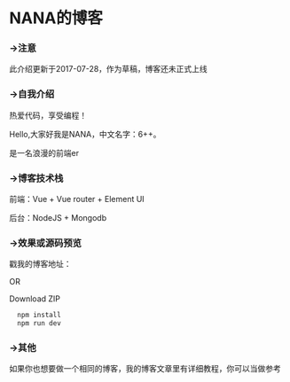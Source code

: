 # NANA的博客

### →注意
此介绍更新于2017-07-28，作为草稿，博客还未正式上线

### →自我介绍
热爱代码，享受编程！
    
    
Hello,大家好我是NANA，中文名字：6++。
  
  
是一名浪漫的前端er
### →博客技术栈
前端：Vue + Vue router + Element UI
  
  
后台：NodeJS + Mongodb
### →效果或源码预览
戳我的博客地址：
  
  
OR
  
  
Download ZIP
```JavaScript
  npm install
  npm run dev
```
### →其他
如果你也想要做一个相同的博客，我的博客文章里有详细教程，你可以当做参考
